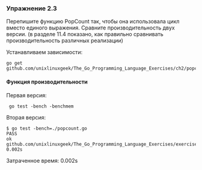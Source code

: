 ### Упражнение 2.3

Перепишите функцию PopCount так,
чтобы она использовала цикл вместо единого выражения.
Сравните производительность двух версии.
(в разделе 11.4 показано, как правильно сравнивать
производительность различных реализации)

Устанавливаем зависимости:
```shell
go get github.com/unixlinuxgeek/The_Go_Programming_Language_Exercises/ch2/popcount
```


#### Функция производительности
Первая версия:
```shell
 go test -bench -benchmem
```

Вторая версия:  
```shell
$ go test -bench=./popcount.go
PASS
ok      github.com/unixlinuxgeek/The_Go_Programming_Language_Exercises/exercises/chapter2/2.3   0.002s
```
Затраченное время: 0.002s 